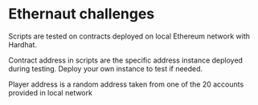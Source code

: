 # Ethernaut challenges

Scripts are tested on contracts deployed on local Ethereum network with Hardhat.

Contract address in scripts are the specific address instance deployed during testing. Deploy your own instance to test if needed.

Player address is a random address taken from one of the 20 accounts provided in local network
